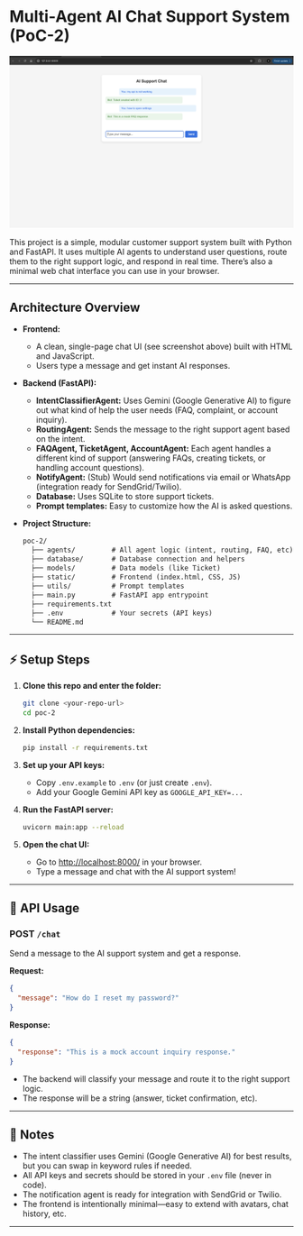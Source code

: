 # Multi-Agent AI Chat Support System (PoC-2)

![UI Screenshot](images/ui.png)

This project is a simple, modular customer support system built with Python and FastAPI. It uses multiple AI agents to understand user questions, route them to the right support logic, and respond in real time. There’s also a minimal web chat interface you can use in your browser.

---

## Architecture Overview

- **Frontend:**
  - A clean, single-page chat UI (see screenshot above) built with HTML and JavaScript.
  - Users type a message and get instant AI responses.

- **Backend (FastAPI):**
  - **IntentClassifierAgent:** Uses Gemini (Google Generative AI) to figure out what kind of help the user needs (FAQ, complaint, or account inquiry).
  - **RoutingAgent:** Sends the message to the right support agent based on the intent.
  - **FAQAgent, TicketAgent, AccountAgent:** Each agent handles a different kind of support (answering FAQs, creating tickets, or handling account questions).
  - **NotifyAgent:** (Stub) Would send notifications via email or WhatsApp (integration ready for SendGrid/Twilio).
  - **Database:** Uses SQLite to store support tickets.
  - **Prompt templates:** Easy to customize how the AI is asked questions.

- **Project Structure:**
  ```
  poc-2/
    ├── agents/         # All agent logic (intent, routing, FAQ, etc)
    ├── database/       # Database connection and helpers
    ├── models/         # Data models (like Ticket)
    ├── static/         # Frontend (index.html, CSS, JS)
    ├── utils/          # Prompt templates
    ├── main.py         # FastAPI app entrypoint
    ├── requirements.txt
    ├── .env            # Your secrets (API keys)
    └── README.md
  ```

---

## ⚡️ Setup Steps

1. **Clone this repo and enter the folder:**
   ```bash
   git clone <your-repo-url>
   cd poc-2
   ```

2. **Install Python dependencies:**
   ```bash
   pip install -r requirements.txt
   ```

3. **Set up your API keys:**
   - Copy `.env.example` to `.env` (or just create `.env`).
   - Add your Google Gemini API key as `GOOGLE_API_KEY=...`

4. **Run the FastAPI server:**
   ```bash
   uvicorn main:app --reload
   ```

5. **Open the chat UI:**
   - Go to [http://localhost:8000/](http://localhost:8000/) in your browser.
   - Type a message and chat with the AI support system!

---

## 📡 API Usage

### POST `/chat`
Send a message to the AI support system and get a response.

**Request:**
```json
{
  "message": "How do I reset my password?"
}
```

**Response:**
```json
{
  "response": "This is a mock account inquiry response."
}
```

- The backend will classify your message and route it to the right support logic.
- The response will be a string (answer, ticket confirmation, etc).

---

## 📝 Notes
- The intent classifier uses Gemini (Google Generative AI) for best results, but you can swap in keyword rules if needed.
- All API keys and secrets should be stored in your `.env` file (never in code).
- The notification agent is ready for integration with SendGrid or Twilio.
- The frontend is intentionally minimal—easy to extend with avatars, chat history, etc.

---
